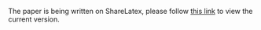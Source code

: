 The paper is being written on ShareLatex, please follow [this link](https://it.sharelatex.com/read/qgkqjghddvbs) to view the current version.
